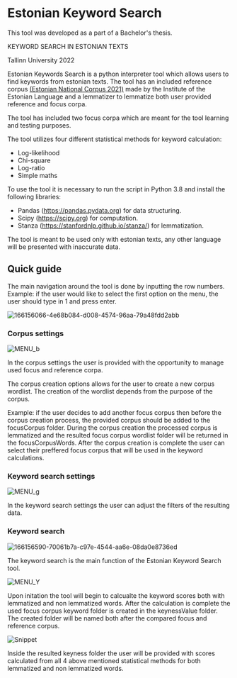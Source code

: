 # Estonian Keyword Search

This tool was developed as a part of a Bachelor's thesis.

KEYWORD SEARCH IN ESTONIAN TEXTS

Tallinn University 2022

Estonian Keywords Search is a python interpreter tool which allows users to find keywords from estonian texts. The tool has an included reference corpus [(Estonian National Corpus 2021)](https://doi.org/10.15155/3-00-0000-0000-0000-08D1FL) made by the Institute of the Estonian Language and a lemmatizer  to lemmatize both user provided reference and focus corpa.

The tool has included two focus corpa which are meant for the tool learning and testing purposes.

The tool utilizes four different statistical methods for keyword calculation:
* Log-likelihood
* Chi-square
* Log-ratio
* Simple maths


To use the tool it is necessary to  run the script in Python 3.8 and install the following libraries:
  * Pandas (https://pandas.pydata.org) for data structuring.
  * Scipy (https://scipy.org) for computation.
  * Stanza (https://stanfordnlp.github.io/stanza/) for lemmatization.

The tool is meant to be used only with estonian texts, any other language will be presented with inaccurate data.

## Quick guide

The main navigation around the tool is done by inputting the row numbers. 
Example: if the user would like to select the first option on the menu, the user should type in 1 and press enter.

![166156066-4e68b084-d008-4574-96aa-79a48fdd2abb](https://user-images.githubusercontent.com/55134673/166234689-e1be8d25-f6af-4852-9cb6-b054c312a43b.jpg)

### Corpus settings

![MENU_b](https://user-images.githubusercontent.com/55134673/166156066-4e68b084-d008-4574-96aa-79a48fdd2abb.jpg)

In the corpus settings the user is provided with the opportunity to manage used focus and reference corpa. 

The corpus creation options allows for the user to create a new corpus wordlist. The creation of the wordlist depends from the purpose of the corpus.

Example: if the user decides to add another focus corpus then  before the corpus creation process, the provided corpus should be added to the focusCorpus folder. During the corpus creation the processed corpus is lemmatized and the resulted focus corpus wordlist folder will be returned in the focusCorpusWords. After the corpus creation is complete the user can select their preffered focus corpus that will be used in the keyword calculations.


### Keyword search settings

![MENU_g](https://user-images.githubusercontent.com/55134673/166156057-e9f11b3d-a218-406f-aa59-3f99d114c6f0.jpg)

In the keyword search settings the user can adjust the filters of the resulting data.

### Keyword search

![166156590-70061b7a-c97e-4544-aa6e-08da0e8736ed](https://user-images.githubusercontent.com/55134673/166234720-0f4b7518-241a-4b87-b04f-c95d817ec3ab.jpg)

The keyword search is the main function of the Estonian Keyword Search tool. 

![MENU_Y](https://user-images.githubusercontent.com/55134673/166156605-bcb25ae7-a6c2-4719-8f75-a3066317056f.jpg)

Upon initation the tool will begin to calcualte the keyword scores both with lemmatized and non lemmatized words. After the calculation is complete the used focus corpus keyword folder is created in the keynessValue folder. The created folder will be named both after the compared focus and reference corpus. 

![Snippet](https://user-images.githubusercontent.com/55134673/166233676-09341d64-c44f-428e-a4a7-7a3aef657fd9.PNG)

Inside the resulted keyness folder the user will be provided with scores calculated from all 4 above mentioned statistical methods for both lemmatized and non lemmatized words. 
